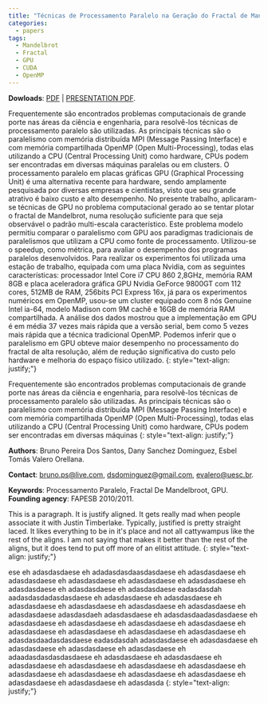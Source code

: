 ```yaml
---
title: "Técnicas de Processamento Paralelo na Geração do Fractal de Mandelbrot"
categories:
  - papers
tags:
  - Mandelbrot
  - Fractal
  - GPU
  - CUDA
  - OpenMP
---
```


**Dowloads**: [PDF](/assets/files/2011-02-28-Resumo_Seminario_IC_FINAL.pdf) | [PRESENTATION PDF](/assets/files/2011-02-28Apresentacao_Seminariode_IC_2011_UESC.pdf).

Frequentemente são encontrados problemas computacionais de grande porte nas áreas da ciência e engenharia, para resolvê-los técnicas de processamento paralelo são utilizadas. As principais técnicas são o paralelismo com memória distribuída MPI (Message Passing Interface) e com memória compartilhada OpenMP (Open Multi-Processing), todas elas utilizando a CPU (Central Processing Unit) como hardware, CPUs podem ser encontradas em diversas máquinas paralelas ou em clusters. O processamento paralelo em placas gráficas GPU (Graphical Processing Unit) é uma alternativa recente para hardware, sendo amplamente pesquisada por diversas empresas e cientistas, visto que seu grande atrativo é baixo custo e alto desempenho. No presente trabalho, aplicaram-se técnicas de GPU no problema computacional gerado ao se tentar plotar o fractal de Mandelbrot, numa resolução suficiente para que seja observável o padrão multi-escala característico. Este problema modelo permitiu comparar o paralelismo com GPU aos paradigmas tradicionais de paralelismos que utilizam a CPU como fonte de processamento. Utilizou-se o speedup, como métrica, para avaliar o desempenho dos programas paralelos desenvolvidos. Para realizar os experimentos foi utilizada uma estação de trabalho, equipada com uma placa Nvidia, com as seguintes características: processador Intel Core i7 CPU 860 2,8GHz, memória RAM 8GB e placa aceleradora gráfica GPU Nvidia GeForce 9800GT com 112 cores, 512MB de RAM, 256bits PCI Express 16x, já para os experimentos numéricos em OpenMP, usou-se um cluster equipado com 8 nós Genuine Intel ia-64, modelo Madison com 9M cachê e 16GB de memória RAM compartilhada. A análise dos dados mostrou que a implementação em GPU é em média 37 vezes mais rápida que a versão serial, bem como 5 vezes mais rápida que a técnica tradicional OpenMP. Podemos inferir que o paralelismo em GPU obteve maior desempenho no processamento do fractal de alta resolução, além de redução significativa do custo pelo hardware e melhoria do espaço físico utilizado. 
{: style="text-align: justify;"}

Frequentemente são encontrados problemas computacionais de grande porte nas áreas da ciência e engenharia, para resolvê-los técnicas de processamento paralelo são utilizadas. As principais técnicas são o paralelismo com memória distribuída MPI (Message Passing Interface) e com memória compartilhada OpenMP (Open Multi-Processing), todas elas utilizando a CPU (Central Processing Unit) como hardware, CPUs podem ser encontradas em diversas máquinas 
{: style="text-align: justify;"}

**Authors**: Bruno Pereira Dos Santos, Dany Sanchez Dominguez, Esbel Tomás Valero Orellana.

**Contact**: bruno.ps@live.com, dsdominguez@gmail.com, evalero@uesc.br.

**Keywords**: Processamento Paralelo, Fractal De Mandelbroot, GPU.
**Founding agency**: FAPESB 2010/2011.

This is a paragraph. It is justify aligned. It gets really mad when people associate it with Justin Timberlake. Typically, justified is pretty straight laced. It likes everything to be in it's place and not all cattywampus like the rest of the aligns. I am not saying that makes it better than the rest of the aligns, but it does tend to put off more of an elitist attitude.
{: style="text-align: justify;"}


ese eh adasdasdaese eh adadasdasdaasdasdaese eh adasdasdaese eh adasdasdaese eh adasdasdaese eh adasdasdaese eh adasdasdaese eh adasdasdaese eh adasdasdaese eh adasdasdaese eadasdasdah aadasdasdadasdasdaese eh adasdasdaese eh adasdasdaese eh adasdasdaese eh adasdasdaese eh adasdasdaese eh adasdasdaese eh adasdasdaese adasdasdaeh adasdasdaese eh adasdasdaadasdasdaese eh adasdasdaese eh adasdasdaese eh adasdasdaese eh adasdasdaese eh adasdasdaese eh adasdasdaese eh adasdasdaese eh adasdasdaese eh adasdasdaadasdasdaese eadasdasdah adasdasdaese eh adasdasdaese eh adasdasdaese eh adasdasdaese eh adasdasdaese eh adaadasdasdasdasdaese eh adasdasdaese eh adasdasdaese eh adasdasdaese eh adasdasdaese eh adasdasdaese eh adasdasdaese eh adasdasdaese eh adasdasdaese eh adasdasdaese eh adasdasdaese eh adasdasdaese eh adasdasdaese eh adasdasda
{: style="text-align: justify;"}